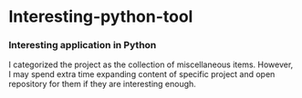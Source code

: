 # Interesting-python-tool
### Interesting application in Python

I categorized the project as the collection of miscellaneous items.
However, I may spend extra time expanding content of specific project and open repository for them if they are interesting enough.
